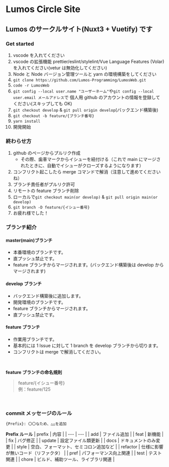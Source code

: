 # Lumos Circle Site

## Lumos のサークルサイト(Nuxt3 + Vuetify) です

### **Get started**

1. vscode を入れてください
2. vscode の拡張機能 prettier/eslint/stylelint/Vue Language Features (Volar) を入れてください(vetur は無効化してください)
3. Node と Node バージョン管理ツールと yarn の環境構築をしてください
4. `git clone https://github.com/Lumos-Programming/LumosWeb.git`
5. `code -r LumosWeb`
6. `git config --local user.name "ユーザーネーム"`や`git config --local user.email メールアドレス`で 個人用 github のアカウントの情報を登録してください(スキップしても OK)
7. `git checkout develop` & `git pull origin develop`(バックエンド構築後)
8. `git checkout -b feature/{ブランチ番号}`
9. `yarn install`
10. 開発開始

### **終わらせ方**

1. github のページからプルリク作成
   - その際、歯車マークからイシューを紐付ける（これで main にマージされたときに、自動でイシューがクローズするようになります）
2. コンフリクト起こしたら merge コマンドで解消（注意して進めてくださいね）
3. ブランチ責任者がプルリク許可
4. リモートの feature ブランチ削除
5. ローカルで`git checkout main(or develop)` & `git pull origin main(or develop)`
6. `git branch -D feature/{イシュー番号}`
7. お疲れ様でした！

### **ブランチ紹介**

#### **master(main)ブランチ**

- 本番環境のブランチです。
- 直プッシュ禁止です。
- feature ブランチからマージされます。(バックエンド構築後は develop からマージされます)

#### **develop ブランチ**

- バックエンド構築後に追加します。
- 開発環境のブランチです。
- feature ブランチからマージされます。
- 直プッシュ禁止です。

#### **feature ブランチ**

- 作業用ブランチです。
- 基本的には 1 Issue に対して 1 branch を develop ブランチから切ります。
- コンフリクトは merge で解消してください。

<br>

**feature ブランチの命名規則**

> feature/{イシュー番号}<br>
> 例：feature/125

<br>

### **commit メッセージのルール**

```bash
{Prefix}: 〇〇なため、△△を追加
```

**Prefix ルール**
| prefix | 内容 |
| --- | --- |
| add | ファイル追加 |
| feat | 新機能 |
| fix | バグ修正 |
| update | 設定ファイル類更新 |
| docs | ドキュメントのみ変更 |
| style | 空白、フォーマット、セミコロン追加など |
| refactor | 仕様に影響が無いコード（リファクタ） |
| pref | パフォーマンス向上関連 |
| test | テスト関連 |
| chore | ビルド、補助ツール、ライブラリ関連 |
